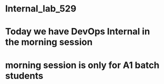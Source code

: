 # Internal_lab_529
<h1> Today we have DevOps Internal in the morning session </h1>
<h1> morning session is only for A1 batch students </h1>
